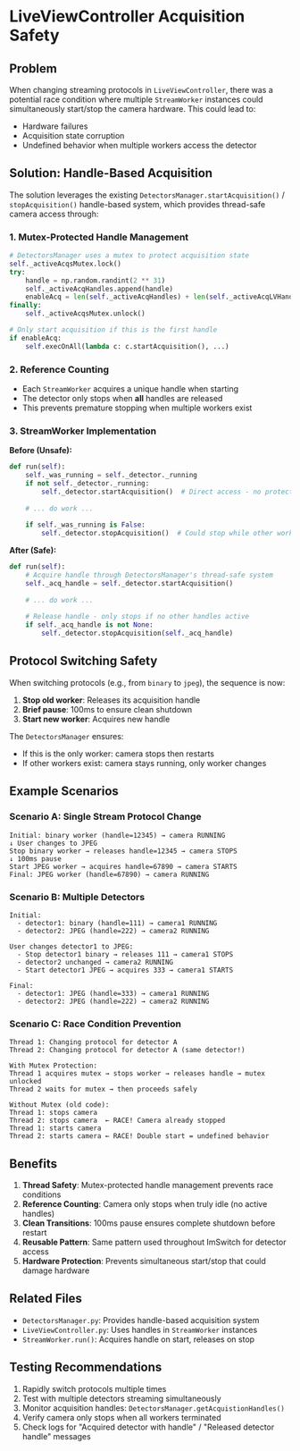 # LiveViewController Acquisition Safety

## Problem
When changing streaming protocols in `LiveViewController`, there was a potential race condition where multiple `StreamWorker` instances could simultaneously start/stop the camera hardware. This could lead to:
- Hardware failures
- Acquisition state corruption
- Undefined behavior when multiple workers access the detector

## Solution: Handle-Based Acquisition

The solution leverages the existing `DetectorsManager.startAcquisition()` / `stopAcquisition()` handle-based system, which provides thread-safe camera access through:

### 1. Mutex-Protected Handle Management
```python
# DetectorsManager uses a mutex to protect acquisition state
self._activeAcqsMutex.lock()
try:
    handle = np.random.randint(2 ** 31)
    self._activeAcqHandles.append(handle)
    enableAcq = len(self._activeAcqHandles) + len(self._activeAcqLVHandles) == 1
finally:
    self._activeAcqsMutex.unlock()

# Only start acquisition if this is the first handle
if enableAcq:
    self.execOnAll(lambda c: c.startAcquisition(), ...)
```

### 2. Reference Counting
- Each `StreamWorker` acquires a unique handle when starting
- The detector only stops when **all** handles are released
- This prevents premature stopping when multiple workers exist

### 3. StreamWorker Implementation

**Before (Unsafe):**
```python
def run(self):
    self._was_running = self._detector._running
    if not self._detector._running:
        self._detector.startAcquisition()  # Direct access - no protection!
    
    # ... do work ...
    
    if self._was_running is False:
        self._detector.stopAcquisition()  # Could stop while other worker needs it!
```

**After (Safe):**
```python
def run(self):
    # Acquire handle through DetectorsManager's thread-safe system
    self._acq_handle = self._detector.startAcquisition()
    
    # ... do work ...
    
    # Release handle - only stops if no other handles active
    if self._acq_handle is not None:
        self._detector.stopAcquisition(self._acq_handle)
```

## Protocol Switching Safety

When switching protocols (e.g., from `binary` to `jpeg`), the sequence is now:

1. **Stop old worker**: Releases its acquisition handle
2. **Brief pause**: 100ms to ensure clean shutdown
3. **Start new worker**: Acquires new handle

The `DetectorsManager` ensures:
- If this is the only worker: camera stops then restarts
- If other workers exist: camera stays running, only worker changes

## Example Scenarios

### Scenario A: Single Stream Protocol Change
```
Initial: binary worker (handle=12345) → camera RUNNING
↓ User changes to JPEG
Stop binary worker → releases handle=12345 → camera STOPS
↓ 100ms pause
Start JPEG worker → acquires handle=67890 → camera STARTS
Final: JPEG worker (handle=67890) → camera RUNNING
```

### Scenario B: Multiple Detectors
```
Initial: 
  - detector1: binary (handle=111) → camera1 RUNNING
  - detector2: JPEG (handle=222) → camera2 RUNNING

User changes detector1 to JPEG:
  - Stop detector1 binary → releases 111 → camera1 STOPS
  - detector2 unchanged → camera2 RUNNING
  - Start detector1 JPEG → acquires 333 → camera1 STARTS
  
Final:
  - detector1: JPEG (handle=333) → camera1 RUNNING
  - detector2: JPEG (handle=222) → camera2 RUNNING
```

### Scenario C: Race Condition Prevention
```
Thread 1: Changing protocol for detector A
Thread 2: Changing protocol for detector A (same detector!)

With Mutex Protection:
Thread 1 acquires mutex → stops worker → releases handle → mutex unlocked
Thread 2 waits for mutex → then proceeds safely

Without Mutex (old code):
Thread 1: stops camera
Thread 2: stops camera  ← RACE! Camera already stopped
Thread 1: starts camera
Thread 2: starts camera ← RACE! Double start = undefined behavior
```

## Benefits

1. **Thread Safety**: Mutex-protected handle management prevents race conditions
2. **Reference Counting**: Camera only stops when truly idle (no active handles)
3. **Clean Transitions**: 100ms pause ensures complete shutdown before restart
4. **Reusable Pattern**: Same pattern used throughout ImSwitch for detector access
5. **Hardware Protection**: Prevents simultaneous start/stop that could damage hardware

## Related Files

- `DetectorsManager.py`: Provides handle-based acquisition system
- `LiveViewController.py`: Uses handles in `StreamWorker` instances
- `StreamWorker.run()`: Acquires handle on start, releases on stop

## Testing Recommendations

1. Rapidly switch protocols multiple times
2. Test with multiple detectors streaming simultaneously
3. Monitor acquisition handles: `DetectorsManager.getAcquistionHandles()`
4. Verify camera only stops when all workers terminated
5. Check logs for "Acquired detector with handle" / "Released detector handle" messages
